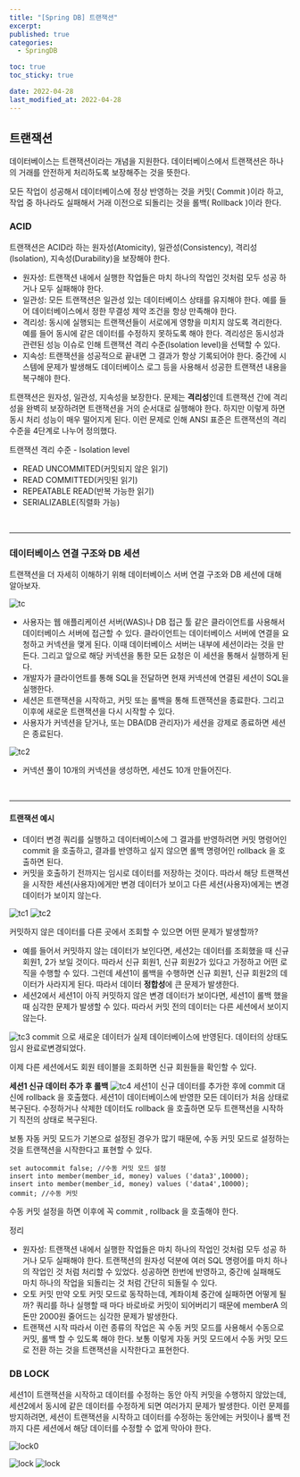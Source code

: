 ```yaml
---
title: "[Spring DB] 트랜잭션"
excerpt:
published: true
categories:
  - SpringDB

toc: true
toc_sticky: true

date: 2022-04-28
last_modified_at: 2022-04-28
---
```


## 트랜잭션

데이터베이스는 트랜잭션이라는 개념을 지원한다. 데이터베이스에서 트랜잭션은 하나의 거래를 안전하게 처리하도록 보장해주는 것을 뜻한다.

모든 작업이 성공해서 데이터베이스에 정상 반영하는 것을 커밋( Commit )이라 하고, 작업 중 하나라도 실패해서 거래 이전으로 되돌리는 것을 롤백( Rollback )이라 한다.

### ACID

트랜잭션은 ACID라 하는 원자성(Atomicity), 일관성(Consistency), 격리성(Isolation), 지속성(Durability)을 보장해야 한다.

- 원자성: 트랜잭션 내에서 실행한 작업들은 마치 하나의 작업인 것처럼 모두 성공 하거나 모두 실패해야 한다.
- 일관성: 모든 트랜잭션은 일관성 있는 데이터베이스 상태를 유지해야 한다. 예를 들어 데이터베이스에서 정한 무결성 제약 조건을 항상 만족해야 한다.
- 격리성: 동시에 실행되는 트랜잭션들이 서로에게 영향을 미치지 않도록 격리한다. 예를 들어 동시에 같은 데이터를 수정하지 못하도록 해야 한다. 격리성은 동시성과 관련된 성능 이슈로 인해 트랜잭션 격리 수준(Isolation level)을 선택할 수 있다.
- 지속성: 트랜잭션을 성공적으로 끝내면 그 결과가 항상 기록되어야 한다. 중간에 시스템에 문제가 발생해도 데이터베이스 로그 등을 사용해서 성공한 트랜잭션 내용을 복구해야 한다.

트랜잭션은 원자성, 일관성, 지속성을 보장한다. 문제는 **격리성**인데 트랜잭션 간에 격리성을 완벽히 보장하려면 트랜잭션을 거의 순서대로 실행해야 한다.
하지만 이렇게 하면 동시 처리 성능이 매우 떨어지게 된다.
이런 문제로 인해 ANSI 표준은 트랜잭션의 격리 수준을 4단계로 나누어 정의했다.

트랜잭션 격리 수준 - Isolation level

- READ UNCOMMITED(커밋되지 않은 읽기)
- READ COMMITTED(커밋된 읽기)
- REPEATABLE READ(반복 가능한 읽기)
- SERIALIZABLE(직렬화 가능)

<br>
<hr>

### 데이터베이스 연결 구조와 DB 세션

트랜잭션을 더 자세히 이해하기 위해 데이터베이스 서버 연결 구조와 DB 세션에 대해 알아보자.

![tc](../../images/tc.PNG)

- 사용자는 웹 애플리케이션 서버(WAS)나 DB 접근 툴 같은 클라이언트를 사용해서 데이터베이스 서버에 접근할 수 있다. 클라이언트는 데이터베이스 서버에 연결을 요청하고 커넥션을 맺게 된다. 이때 데이터베이스 서버는 내부에 세션이라는 것을 만든다. 그리고 앞으로 해당 커넥션을 통한 모든 요청은 이 세션을 통해서 실행하게 된다.
- 개발자가 클라이언트를 통해 SQL을 전달하면 현재 커넥션에 연결된 세션이 SQL을 실행한다.
- 세션은 트랜잭션을 시작하고, 커밋 또는 롤백을 통해 트랜잭션을 종료한다. 그리고 이후에 새로운 트랜잭션을 다시 시작할 수 있다.
- 사용자가 커넥션을 닫거나, 또는 DBA(DB 관리자)가 세션을 강제로 종료하면 세션은 종료된다.

![tc2](../../images/tc2.PNG)

- 커넥션 풀이 10개의 커넥션을 생성하면, 세션도 10개 만들어진다.

<br>
<hr>

#### 트랜잭션 예시

- 데이터 변경 쿼리를 실행하고 데이터베이스에 그 결과를 반영하려면 커밋 명령어인 commit 을 호출하고, 결과를 반영하고 싶지 않으면 롤백 명령어인 rollback 을 호출하면 된다.
- 커밋을 호출하기 전까지는 임시로 데이터를 저장하는 것이다. 따라서 해당 트랜잭션을 시작한 세션(사용자)에게만 변경 데이터가 보이고 다른 세션(사용자)에게는 변경 데이터가 보이지 않는다.

![tc1](../../images/commit1.PNG)
![tc2](../../images/commit2.PNG)

커밋하지 않은 데이터를 다른 곳에서 조회할 수 있으면 어떤 문제가 발생할까?

- 예를 들어서 커밋하지 않는 데이터가 보인다면, 세션2는 데이터를 조회했을 때 신규 회원1, 2가 보일 것이다. 따라서 신규 회원1, 신규 회원2가 있다고 가정하고 어떤 로직을 수행할 수 있다. 그런데 세션1이 롤백을 수행하면 신규 회원1, 신규 회원2의 데이터가 사라지게 된다. 따라서 데이터 **정합성**에 큰 문제가 발생한다.
- 세션2에서 세션1이 아직 커밋하지 않은 변경 데이터가 보이다면, 세션1이 롤백 했을 때 심각한 문제가 발생할 수 있다. 따라서 커밋 전의 데이터는 다른 세션에서 보이지 않는다.

![tc3](../../images/commit3.PNG)
commit 으로 새로운 데이터가 실제 데이터베이스에 반영된다. 데이터의 상태도 임시 완료로변경되었다.

이제 다른 세션에서도 회원 테이블을 조회하면 신규 회원들을 확인할 수 있다.

**세션1 신규 데이터 추가 후 롤백**
![tc4](../../images/commit4.PNG)
세션1이 신규 데이터를 추가한 후에 commit 대신에 rollback 을 호출했다.
세션1이 데이터베이스에 반영한 모든 데이터가 처음 상태로 복구된다.
수정하거나 삭제한 데이터도 rollback 을 호출하면 모두 트랜잭션을 시작하기 직전의 상태로 복구된다.

보통 자동 커밋 모드가 기본으로 설정된 경우가 많기 때문에, 수동 커밋 모드로 설정하는 것을 트랜잭션을 시작한다고 표현할 수 있다.

```
set autocommit false; //수동 커밋 모드 설정
insert into member(member_id, money) values ('data3',10000);
insert into member(member_id, money) values ('data4',10000);
commit; //수동 커밋
```

수동 커밋 설정을 하면 이후에 꼭 commit , rollback 을 호출해야 한다.

정리

- 원자성: 트랜잭션 내에서 실행한 작업들은 마치 하나의 작업인 것처럼 모두 성공 하거나 모두 실패해야 한다.
  트랜잭션의 원자성 덕분에 여러 SQL 명령어를 마치 하나의 작업인 것 처럼 처리할 수 있었다. 성공하면 한번에 반영하고, 중간에 실패해도 마치 하나의 작업을 되돌리는 것 처럼 간단히 되돌릴 수 있다.
- 오토 커밋
  만약 오토 커밋 모드로 동작하는데, 계좌이체 중간에 실패하면 어떻게 될까? 쿼리를 하나 실행할 때 마다 바로바로 커밋이 되어버리기 때문에 memberA 의 돈만 2000원 줄어드는 심각한 문제가 발생한다.
- 트랜잭션 시작
  따라서 이런 종류의 작업은 꼭 수동 커밋 모드를 사용해서 수동으로 커밋, 롤백 할 수 있도록 해야 한다. 보통 이렇게 자동 커밋 모드에서 수동 커밋 모드로 전환 하는 것을 트랜잭션을 시작한다고 표현한다.

### DB LOCK

세션1이 트랜잭션을 시작하고 데이터를 수정하는 동안 아직 커밋을 수행하지 않았는데, 세션2에서 동시에 같은 데이터를 수정하게 되면 여러가지 문제가 발생한다.
이런 문제를 방지하려면, 세션이 트랜잭션을 시작하고 데이터를 수정하는 동안에는 커밋이나 롤백 전까지 다른 세션에서 해당 데이터를 수정할 수 없게 막아야 한다.

![lock0](../../images/lock0.PNG)

![lock](../../images/lock.PNG)
![lock](../../images/lock1.PNG)
